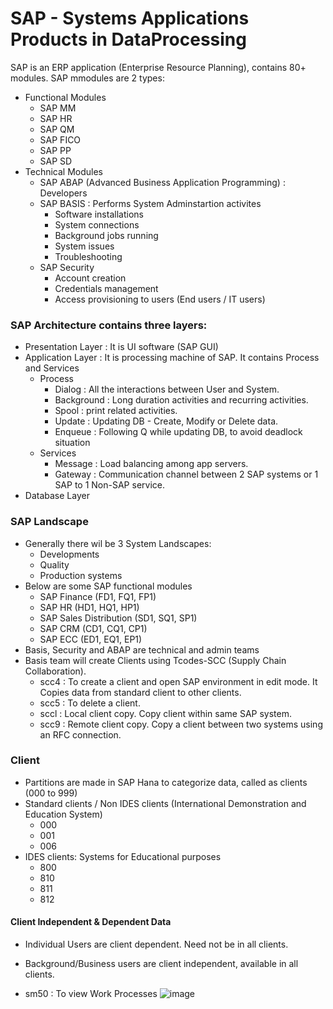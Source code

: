 # SAP - Systems Applications Products in DataProcessing
SAP is an ERP application (Enterprise Resource Planning), contains 80+ modules. SAP mmodules are 2 types:
- Functional Modules
  - SAP MM
  - SAP HR
  - SAP QM
  - SAP FICO
  - SAP PP
  - SAP SD
- Technical Modules
  - SAP ABAP (Advanced Business Application Programming) : Developers
  - SAP BASIS : Performs System Adminstartion activites
    - Software installations
    - System connections
    - Background jobs running
    - System issues
    - Troubleshooting
  - SAP Security
    - Account creation
    - Credentials management
    - Access provisioning to users (End users / IT users)

### SAP Architecture contains three layers:
- Presentation Layer : It is UI software (SAP GUI)
- Application Layer : It is processing machine of SAP. It contains Process and Services
  - Process
    - Dialog : All the interactions between User and System.
    - Background : Long duration activities and recurring activities.
    - Spool : print related activities.
    - Update : Updating DB - Create, Modify or Delete data.
    - Enqueue : Following Q while updating DB, to avoid deadlock situation
  - Services
    - Message : Load balancing among app servers.
    - Gateway : Communication channel between 2 SAP systems or 1 SAP to 1 Non-SAP service.
- Database Layer

### SAP Landscape
- Generally there wil be 3 System Landscapes:
  - Developments
  - Quality
  - Production systems
- Below are some SAP functional modules
  - SAP Finance (FD1, FQ1, FP1)
  - SAP HR (HD1, HQ1, HP1)
  - SAP Sales Distribution (SD1, SQ1, SP1)
  - SAP CRM (CD1, CQ1, CP1)
  - SAP ECC (ED1, EQ1, EP1)
- Basis, Security and ABAP are technical and admin teams
- Basis team will create Clients using Tcodes-SCC (Supply Chain Collaboration).
  - scc4 : To create a client and open SAP environment in edit mode. It Copies data from standard client to other clients.
  - scc5 : To delete a client.
  - sccl : Local client copy. Copy client within same SAP system.
  - scc9 : Remote client copy. Copy a client between two systems using an RFC connection.

### Client
- Partitions are made in SAP Hana to categorize data, called as clients (000 to 999) 
- Standard clients / Non IDES clients (International Demonstration and Education System)
  - 000
  - 001
  - 006
- IDES clients: Systems for Educational purposes
  - 800
  - 810
  - 811
  - 812

#### Client Independent & Dependent Data
- Individual Users are client dependent. Need not be in all clients.
- Background/Business users are client independent, available in all clients.

- sm50 : To view Work Processes
  ![image](https://github.com/user-attachments/assets/a1ecf8e0-524b-4046-a249-7bdeecab2b2a)
